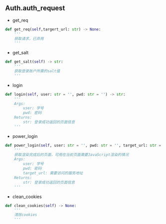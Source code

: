 
## Auth.auth_request

- get_req

```python
def get_req(self,targert_url: str) -> None:
    '''
    获取请求，已弃用
    '''
```

- get_salt

```python
def get_salt(self) -> str:
    '''
    获取登录账户所需的salt值
    '''
```

- login

```python
def login(self, user: str = '', pwd: str = '') -> str:
    '''
    Args:
        user: 学号
        pwd: 密码
    Returns:
        str: 登录成功返回的页面信息
    '''
```

- power_login

```python
def power_login(self, user: str = '', pwd: str = '', target_url: str = '') -> str:
    '''
    获取渲染完成后的页面，可用在当前页面需要JavaScript渲染的情况
    Args:
        user: 学号
        pwd: 密码
        target_url: 需要访问的服务地址
    Returns:
        str: 登录成功返回的页面信息
    '''
```

- clean_cookies

```python
def clean_cookies(self) -> None:
    '''
    清除cookies
    '''
```
